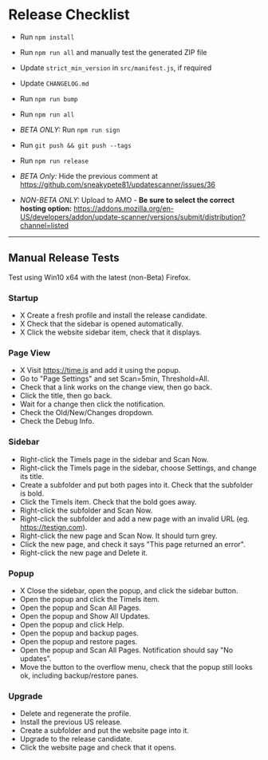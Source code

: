 # Release Checklist

* Run `npm install`
* Run `npm run all` and manually test the generated ZIP file
* Update `strict_min_version` in `src/manifest.js`, if required

* Update `CHANGELOG.md`
* Run `npm run bump`
* Run `npm run all`
* *BETA ONLY:* Run `npm run sign`
* Run `git push && git push --tags`

* Run `npm run release`

* *BETA Only:* Hide the previous comment at <https://github.com/sneakypete81/updatescanner/issues/36>

* *NON-BETA ONLY:* Upload to AMO - **Be sure to select the correct hosting option:**
  <https://addons.mozilla.org/en-US/developers/addon/update-scanner/versions/submit/distribution?channel=listed>

---

## Manual Release Tests

Test using Win10 x64 with the latest (non-Beta) Firefox.

### Startup

* X Create a fresh profile and install the release candidate.
* X Check that the sidebar is opened automatically.
* X Click the website sidebar item, check that it displays.

### Page View

* X Visit <https://time.is> and add it using the popup.
* Go to "Page Settings" and set Scan=5min, Threshold=All.
* Check that a link works on the change view, then go back.
* Click the title, then go back.
* Wait for a change then click the notification.
* Check the Old/New/Changes dropdown.
* Check the Debug Info.

### Sidebar

* Right-click the TimeIs page in the sidebar and Scan Now.
* Right-click the TimeIs page in the sidebar, choose Settings, and change its title.
* Create a subfolder and put both pages into it. Check that the subfolder is bold.
* Click the TimeIs item. Check that the bold goes away.
* Right-click the subfolder and Scan Now.
* Right-click the subfolder and add a new page with an invalid URL (eg. <https://testign.com>).
* Right-click the new page and Scan Now. It should turn grey.
* Click the new page, and check it says "This page returned an error".
* Right-click the new page and Delete it.

### Popup

* X Close the sidebar, open the popup, and click the sidebar button.
* Open the popup and click the TimeIs item.
* Open the popup and Scan All Pages.
* Open the popup and Show All Updates.
* Open the popup and click Help.
* Open the popup and backup pages.
* Open the popup and restore pages.
* Open the popup and Scan All Pages. Notification should say "No updates".
* Move the button to the overflow menu, check that the popup still looks ok, including backup/restore panes.

### Upgrade

* Delete and regenerate the profile.
* Install the previous US release.
* Create a subfolder and put the website page into it.
* Upgrade to the release candidate.
* Click the website page and check that it opens.
